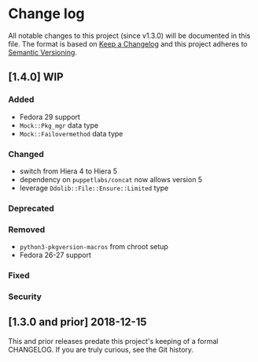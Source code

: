 <!--
# This file is part of the doubledog-mock Puppet module.
# Copyright 2018-2019 John Florian
# SPDX-License-Identifier: GPL-3.0-or-later

Template

## [VERSION] DATE/WIP
### Added
### Changed
### Deprecated
### Removed
### Fixed
### Security

-->

# Change log

All notable changes to this project (since v1.3.0) will be documented in this file.  The format is based on [Keep a Changelog](http://keepachangelog.com/en/1.0.0/) and this project adheres to [Semantic Versioning](http://semver.org).

## [1.4.0] WIP
### Added
- Fedora 29 support
- `Mock::Pkg_mgr` data type
- `Mock::Failovermethod` data type
### Changed
- switch from Hiera 4 to Hiera 5
- dependency on `puppetlabs/concat` now allows version 5
- leverage `Ddolib::File::Ensure::Limited` type
### Deprecated
### Removed
- `python3-pkgversion-macros` from chroot setup
- Fedora 26-27 support
### Fixed
### Security

## [1.3.0 and prior] 2018-12-15

This and prior releases predate this project's keeping of a formal CHANGELOG.  If you are truly curious, see the Git history.
